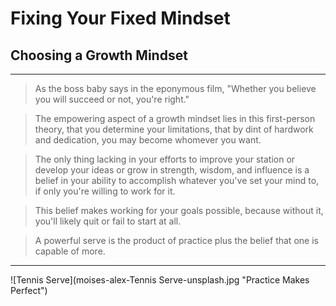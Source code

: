 # Fixing Your Fixed Mindset  
## Choosing a Growth Mindset
---
> As the boss baby says in the eponymous film, "Whether you believe you will succeed or not, you're right."  

> The empowering aspect of a growth mindset lies in this first-person theory, that you determine your limitations, that by dint of hardwork and dedication, you may become whomever you want.  

> The only thing lacking in your efforts to improve your station or develop your ideas or grow in strength, wisdom, and influence is a belief in your ability to accomplish whatever you've set your mind to, if only you're willing to work for it.   

> This belief makes working for your goals possible, because without it, you'll likely quit or fail to start at all.  

> A powerful serve is the product of practice plus the belief that one is capable of more.  

---
![Tennis Serve](moises-alex-Tennis Serve-unsplash.jpg "Practice Makes Perfect")
